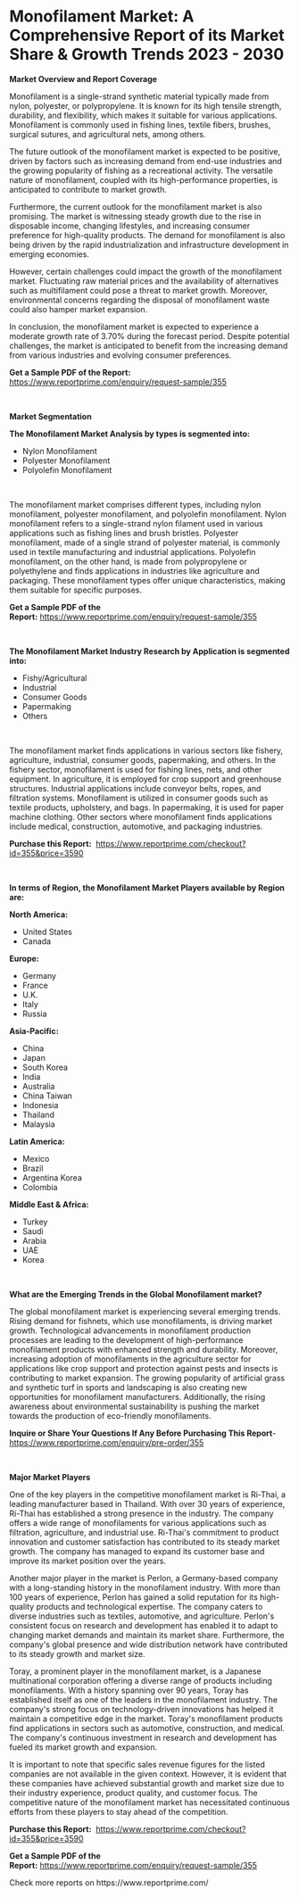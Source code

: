 <p><h1>Monofilament Market: A Comprehensive Report of its Market Share & Growth Trends 2023 - 2030</h1></p><p><strong>Market Overview and Report Coverage</strong></p>
<p><p>Monofilament is a single-strand synthetic material typically made from nylon, polyester, or polypropylene. It is known for its high tensile strength, durability, and flexibility, which makes it suitable for various applications. Monofilament is commonly used in fishing lines, textile fibers, brushes, surgical sutures, and agricultural nets, among others.</p><p>The future outlook of the monofilament market is expected to be positive, driven by factors such as increasing demand from end-use industries and the growing popularity of fishing as a recreational activity. The versatile nature of monofilament, coupled with its high-performance properties, is anticipated to contribute to market growth.</p><p>Furthermore, the current outlook for the monofilament market is also promising. The market is witnessing steady growth due to the rise in disposable income, changing lifestyles, and increasing consumer preference for high-quality products. The demand for monofilament is also being driven by the rapid industrialization and infrastructure development in emerging economies.</p><p>However, certain challenges could impact the growth of the monofilament market. Fluctuating raw material prices and the availability of alternatives such as multifilament could pose a threat to market growth. Moreover, environmental concerns regarding the disposal of monofilament waste could also hamper market expansion.</p><p>In conclusion, the monofilament market is expected to experience a moderate growth rate of 3.70% during the forecast period. Despite potential challenges, the market is anticipated to benefit from the increasing demand from various industries and evolving consumer preferences.</p></p>
<p><strong>Get a Sample PDF of the Report:</strong> <a href="https://www.reportprime.com/enquiry/request-sample/355">https://www.reportprime.com/enquiry/request-sample/355</a></p>
<p>&nbsp;</p>
<p><strong>Market Segmentation</strong></p>
<p><strong>The Monofilament Market Analysis by types is segmented into:</strong></p>
<p><ul><li>Nylon Monofilament</li><li>Polyester Monofilament</li><li>Polyolefin Monofilament</li></ul></p>
<p>&nbsp;</p>
<p><p>The monofilament market comprises different types, including nylon monofilament, polyester monofilament, and polyolefin monofilament. Nylon monofilament refers to a single-strand nylon filament used in various applications such as fishing lines and brush bristles. Polyester monofilament, made of a single strand of polyester material, is commonly used in textile manufacturing and industrial applications. Polyolefin monofilament, on the other hand, is made from polypropylene or polyethylene and finds applications in industries like agriculture and packaging. These monofilament types offer unique characteristics, making them suitable for specific purposes.</p></p>
<p><strong>Get a Sample PDF of the Report:</strong>&nbsp;<a href="https://www.reportprime.com/enquiry/request-sample/355">https://www.reportprime.com/enquiry/request-sample/355</a></p>
<p>&nbsp;</p>
<p><strong>The Monofilament Market Industry Research by Application is segmented into:</strong></p>
<p><ul><li>Fishy/Agricultural</li><li>Industrial</li><li>Consumer Goods</li><li>Papermaking</li><li>Others</li></ul></p>
<p>&nbsp;</p>
<p><p>The monofilament market finds applications in various sectors like fishery, agriculture, industrial, consumer goods, papermaking, and others. In the fishery sector, monofilament is used for fishing lines, nets, and other equipment. In agriculture, it is employed for crop support and greenhouse structures. Industrial applications include conveyor belts, ropes, and filtration systems. Monofilament is utilized in consumer goods such as textile products, upholstery, and bags. In papermaking, it is used for paper machine clothing. Other sectors where monofilament finds applications include medical, construction, automotive, and packaging industries.</p></p>
<p><strong>Purchase this Report:</strong>&nbsp; <a href="https://www.reportprime.com/checkout?id=355&price=3590">https://www.reportprime.com/checkout?id=355&price=3590</a></p>
<p>&nbsp;</p>
<p><strong>In terms of Region, the Monofilament Market Players available by Region are:</strong></p>
<p>
    <p> <strong> North America: </strong>
        <ul>
            <li>United States</li>
            <li>Canada</li>
        </ul>
        </p> 
    <p> <strong> Europe: </strong>
        <ul>
            <li>Germany</li>
            <li>France</li>
            <li>U.K.</li>
            <li>Italy</li>
            <li>Russia</li>
        </ul>
        </p> 
    <p> <strong> Asia-Pacific: </strong>
        <ul>
            <li>China</li>
            <li>Japan</li>
            <li>South Korea</li>
            <li>India</li>
            <li>Australia</li>
            <li>China Taiwan</li>
            <li>Indonesia</li>
            <li>Thailand</li>
            <li>Malaysia</li>
        </ul>
        </p> 
    <p> <strong> Latin America: </strong>
        <ul>
            <li>Mexico</li>
            <li>Brazil</li>
            <li>Argentina Korea</li>
            <li>Colombia</li>
        </ul>
        </p> 
    <p> <strong> Middle East & Africa: </strong>
        <ul>
            <li>Turkey</li>
            <li>Saudi</li>
            <li>Arabia</li>
            <li>UAE</li>
            <li>Korea</li>
        </ul>
    </p>
    </p>
<p>&nbsp;</p>
<p><strong>What are the Emerging Trends in the Global Monofilament market?</strong></p>
<p><p>The global monofilament market is experiencing several emerging trends. Rising demand for fishnets, which use monofilaments, is driving market growth. Technological advancements in monofilament production processes are leading to the development of high-performance monofilament products with enhanced strength and durability. Moreover, increasing adoption of monofilaments in the agriculture sector for applications like crop support and protection against pests and insects is contributing to market expansion. The growing popularity of artificial grass and synthetic turf in sports and landscaping is also creating new opportunities for monofilament manufacturers. Additionally, the rising awareness about environmental sustainability is pushing the market towards the production of eco-friendly monofilaments.</p></p>
<p><strong>Inquire or Share Your Questions If Any Before Purchasing This Report</strong>- <a href="https://www.reportprime.com/enquiry/pre-order/355">https://www.reportprime.com/enquiry/pre-order/355</a></p>
<p>&nbsp;</p>
<p><strong>Major Market Players</strong></p>
<p><p>One of the key players in the competitive monofilament market is Ri-Thai, a leading manufacturer based in Thailand. With over 30 years of experience, Ri-Thai has established a strong presence in the industry. The company offers a wide range of monofilaments for various applications such as filtration, agriculture, and industrial use. Ri-Thai's commitment to product innovation and customer satisfaction has contributed to its steady market growth. The company has managed to expand its customer base and improve its market position over the years.</p><p>Another major player in the market is Perlon, a Germany-based company with a long-standing history in the monofilament industry. With more than 100 years of experience, Perlon has gained a solid reputation for its high-quality products and technological expertise. The company caters to diverse industries such as textiles, automotive, and agriculture. Perlon's consistent focus on research and development has enabled it to adapt to changing market demands and maintain its market share. Furthermore, the company's global presence and wide distribution network have contributed to its steady growth and market size.</p><p>Toray, a prominent player in the monofilament market, is a Japanese multinational corporation offering a diverse range of products including monofilaments. With a history spanning over 90 years, Toray has established itself as one of the leaders in the monofilament industry. The company's strong focus on technology-driven innovations has helped it maintain a competitive edge in the market. Toray's monofilament products find applications in sectors such as automotive, construction, and medical. The company's continuous investment in research and development has fueled its market growth and expansion.</p><p>It is important to note that specific sales revenue figures for the listed companies are not available in the given context. However, it is evident that these companies have achieved substantial growth and market size due to their industry experience, product quality, and customer focus. The competitive nature of the monofilament market has necessitated continuous efforts from these players to stay ahead of the competition.</p></p>
<p><strong>Purchase this Report:</strong>&nbsp;&nbsp;<a href="https://www.reportprime.com/checkout?id=355&price=3590">https://www.reportprime.com/checkout?id=355&price=3590</a></p>
<p></p>
<p><strong>Get a Sample PDF of the Report:</strong>&nbsp;<a href="https://www.reportprime.com/enquiry/request-sample/355">https://www.reportprime.com/enquiry/request-sample/355</a></p>
<p>Check more reports on https://www.reportprime.com/</p>